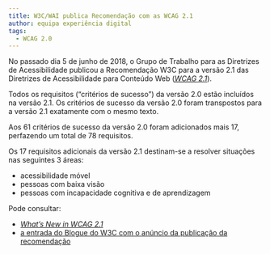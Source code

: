 ```yaml
---
title: W3C/WAI publica Recomendação com as WCAG 2.1
author: equipa experiência digital
tags:
  - WCAG 2.0
---
```

No passado dia 5 de junho de 2018, o Grupo de Trabalho para as Diretrizes de Acessibilidade publicou a Recomendação W3C para a versão 2.1 das Diretrizes de Acessibilidade para Conteúdo Web ([<em lang="en"><abbr title="Web Content Accessibility Guidelines">WCAG</abbr> 2.1</em>](https://www.w3.org/TR/WCAG21/)).

Todos os requisitos (“critérios de sucesso”) da versão 2.0 estão incluídos na versão 2.1. Os critérios de sucesso da versão 2.0 foram transpostos para a versão 2.1 exatamente com o mesmo texto. 

Aos 61 critérios de sucesso da versão 2.0 foram adicionados mais 17, perfazendo um total de 78 requisitos.

Os 17 requisitos adicionais da versão 2.1 destinam-se a resolver situações nas seguintes 3 áreas: 

  * acessibilidade móvel
  * pessoas com baixa visão
  * pessoas com incapacidade cognitiva e de aprendizagem

Pode consultar:

  * [<em lang="en">What&#8217;s New in WCAG 2.1</em>](https://www.w3.org/WAI/standards-guidelines/wcag/new-in-21/)
  * [a entrada do Blogue do W3C com o anúncio da publicação da recomendação](https://www.w3.org/blog/2018/06/wcag21-rec/)

